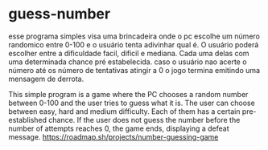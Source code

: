 # guess-number
esse programa simples visa uma brincadeira onde o pc escolhe um número randomico entre 0-100 e o usuário tenta adivinhar qual é.
O usuário poderá escolher entre a dificuldade facil, dificil e mediana. Cada uma delas com uma determinada chance pré estabelecida.
caso o usuário nao acerte o número até os número de tentativas atingir a 0 o jogo termina emitindo uma mensagem de derrota.

This simple program is a game where the PC chooses a random number between 0-100 and the user tries to guess what it is. The user can choose between easy, hard and medium difficulty. Each of them has a certain pre-established chance. If the user does not guess the number before the number of attempts reaches 0, the game ends, displaying a defeat message.
https://roadmap.sh/projects/number-guessing-game
